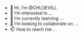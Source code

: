 - 👋 Hi, I’m @CHLOEVILL
- 👀 I’m interested in ...
- 🌱 I’m currently learning ...
- 💞️ I’m looking to collaborate on ...
- 📫 How to reach me ...

<!---
CHLOEVILL/CHLOEVILL is a ✨ special ✨ repository because its `README.md` (this file) appears on your GitHub profile.
You can click the Preview link to take a look at your changes.
--->
